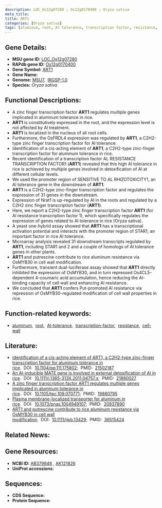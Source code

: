 ```yaml
---
description: LOC_Os12g07280 ; Os12g0170400 ; Oryza sativa
meta_title:
title: ART1
categories: [Oryza sativa]
tags: [aluminum, root, Al tolerance, transcription factor, resistance, cell wall]
---
```


## Gene Details:
- **MSU gene ID:** [LOC_Os12g07280](http://rice.uga.edu/cgi-bin/ORF_infopage.cgi?orf=LOC_Os12g07280)  
- **RAPdb gene ID:** [Os12g0170400](https://rapdb.dna.affrc.go.jp/locus/?name=Os12g0170400)  
- **Gene Symbol:** <u>ART1</u>
- **Gene Name:**
- **Genome:**  [MSU7](http://rice.uga.edu/),&nbsp;&nbsp;[IRGSP-1.0](https://rapdb.dna.affrc.go.jp/download/irgsp1.html)
- **Species:** *Oryza sativa*

## Functional Descriptions:
   - A zinc finger transcription factor **ART1** regulates multiple genes implicated in aluminum tolerance in rice.
   - **ART1** is constitutively expressed in the root, and the expression level is not affected by Al treatment.
   - **ART1** is localized in the nucleus of all root cells.
   - Furthermore, the OsFRDL4 expression was regulated by **ART1**, a C2H2-type zinc finger transcription factor for Al tolerance.
   - Identification of a cis-acting element of **ART1**, a C2H2-type zinc-finger transcription factor for aluminum tolerance in rice.
   - Recent identification of a transcription factor AL RESISTANCE TRANSCRIPTION FACTOR1 (**ART1**) revealed that this high Al tolerance in rice is achieved by multiple genes involved in detoxification of Al at different cellular levels.
   - We used the promoter region of SENSITIVE TO AL RHIZOTOXICITY1, an Al tolerance gene in the downstream of **ART1**.
   - **ART1** is a C2H2-type zinc-finger transcription factor and regulates the expression of 31 genes in the downstream.
   - Expression of Nrat1 is up-regulated by Al in the roots and regulated by a C2H2 zinc finger transcription factor (**ART1**).
   - Here, we report a C2H2-type zinc finger transcription factor **ART1** (for Al resistance transcription factor 1), which specifically regulates the expression of genes related to Al tolerance in rice (Oryza sativa).
   - A yeast one-hybrid assay showed that **ART1** has a transcriptional activation potential and interacts with the promoter region of STAR1, an important factor in rice Al tolerance.
   - Microarray analysis revealed 31 downstream transcripts regulated by **ART1**, including STAR1 and 2 and a couple of homologs of Al tolerance genes in other plants.
   - **ART1** and putrescine contribute to rice aluminum resistance via OsMYB30 in cell wall modification.
   - Furthermore, transient dual-luciferase assay showed that **ART1** directly inhibited the expression of OsMYB30, and in turn repressed Os4CL5-dependent 4-coumaric acid accumulation, hence reducing the Al-binding capacity of cell wall and enhancing Al resistance.
   - We concluded that **ART1** confers Put-promoted Al resistance via repression of OsMYB30-regulated modification of cell wall properties in rice.

## Function-related keywords:
   - [aluminum](/tags/aluminum/),&nbsp;&nbsp;[root](/tags/root/),&nbsp;&nbsp;[Al-tolerance](/tags/Al-tolerance/),&nbsp;&nbsp;[transcription-factor](/tags/transcription-factor/),&nbsp;&nbsp;[resistance](/tags/resistance/),&nbsp;&nbsp;[cell-wall](/tags/cell-wall/)

## Literature:
   - [Identification of a cis-acting element of ART1, a C2H2-type zinc-finger transcription factor for aluminum tolerance in rice](https://www.doi.org/10.1104/pp.111.175802).&nbsp;&nbsp;DOI:&nbsp;&nbsp;[10.1104/pp.111.175802](https://www.doi.org/10.1104/pp.111.175802);&nbsp;&nbsp;PMID:&nbsp;&nbsp;[21502187](https://pubmed.ncbi.nlm.nih.gov/21502187/)
   - [An Al-inducible MATE gene is involved in external detoxification of Al in rice](https://www.doi.org/10.1111/j.1365-313X.2011.04757.x).&nbsp;&nbsp;DOI:&nbsp;&nbsp;[10.1111/j.1365-313X.2011.04757.x](https://www.doi.org/10.1111/j.1365-313X.2011.04757.x);&nbsp;&nbsp;PMID:&nbsp;&nbsp;[21880027](https://pubmed.ncbi.nlm.nih.gov/21880027/)
   - [A zinc finger transcription factor ART1 regulates multiple genes implicated in aluminum tolerance in rice](https://www.doi.org/10.1105/tpc.109.070771).&nbsp;&nbsp;DOI:&nbsp;&nbsp;[10.1105/tpc.109.070771](https://www.doi.org/10.1105/tpc.109.070771);&nbsp;&nbsp;PMID:&nbsp;&nbsp;[19880795](https://pubmed.ncbi.nlm.nih.gov/19880795/)
   - [Plasma membrane-localized transporter for aluminum in rice](https://www.doi.org/10.1073/pnas.1004949107).&nbsp;&nbsp;DOI:&nbsp;&nbsp;[10.1073/pnas.1004949107](https://www.doi.org/10.1073/pnas.1004949107);&nbsp;&nbsp;PMID:&nbsp;&nbsp;[20937890](https://pubmed.ncbi.nlm.nih.gov/20937890/)
   - [ART1 and putrescine contribute to rice aluminum resistance via OsMYB30 in cell wall modification](https://www.doi.org/10.1111/jipb.13429).&nbsp;&nbsp;DOI:&nbsp;&nbsp;[10.1111/jipb.13429](https://www.doi.org/10.1111/jipb.13429);&nbsp;&nbsp;PMID:&nbsp;&nbsp;[36515424](https://pubmed.ncbi.nlm.nih.gov/36515424/)

## Related News:

## Gene Resources:
- **NCBI ID:**  [AB379846](http://www.ncbi.nlm.nih.gov/nuccore/AB379846)&nbsp;,&nbsp;[AK121826](http://www.ncbi.nlm.nih.gov/nuccore/AK121826)
- **UniProt accessions:** [](https://www.uniprot.org/uniprotkb//entry)

## Sequences:
- **CDS Sequence:**
- **Protein Sequence:**
